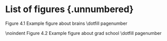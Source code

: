 # List of figures {.unnumbered}

<!-- 
This is one of the biggest drawbacks to writing in Markdown: it is not possible to add a short caption to figures and tables. This means that the \listoftables and \listoffigures commands will generate lists using the full titles, which is probably isn't what you want. For now, the solution is to create the lists manually, when everything else is finished. I found that LaTeX was indenting the list items (due to the indentation settings that are declared in the style file), so I simply added a \noindent tag before every line to prevent that. There is undoubtedly a better solution out there.
-->


Figure 4.1  Example figure about brains \dotfill pagenumber

\noindent
Figure 4.2  Example figure about grad school \dotfill pagenumber

